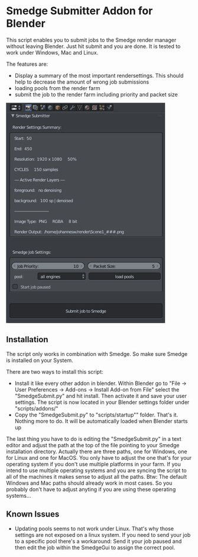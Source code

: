 ﻿# Smedge Submitter Addon for Blender

This script enables you to submit jobs to the Smedge render manager without leaving Blender. Just hit submit and you are done. It is tested to work under Windows, Mac and Linux.

The features are:
- Display a summary of the most important rendersettings. This should help to decrease the amount of wrong job submissions
- loading pools from the render farm
- submit the job to the render farm including priority and packet size

![Screenshot](SmedgeSubmitterScreenshot.png)


## Installation
The script only works in combination with Smedge. So make sure Smedge is installed on your System.

There are two ways to install this script:
- Install it like every other addon in blender. Within Blender go to "File -> User Preferences -> Add-ons -> Install Add-on from File" select the "SmedgeSubmit.py" and hit install. Then activate it and save your user settings. The script is now located in your Blender settings folder under "scripts/addons/"
- Copy the "SmedgeSubmit.py" to "scripts/startup"" folder. That's it. Nothing more to do. It will be automatically loaded when Blender starts up

The last thing you have to do is editing the "SmedgeSubmit.py" in a text editor and adjust the path at the top of the file pointing to your Smedge installation directory. 
Actually there are three paths, one for Windows, one for Linux and one for MacOS. You only have to adjust the one that's for your operating system if you don't use multiple platforms in your farm. If you intend to use multiple operating systems and you are syncing the script to all of the machines it makes sense to adjust all the paths.
Btw: The default Windows and Mac paths should already work in most cases. So you probably don't have to adjust anyting if you are using these operating systems...

## Known Issues

- Updating pools seems to not work under Linux. That's why those settings are not exposed on a linux system. If you need to send your job to a specific pool there's a workaround: Send it your job paused and then edit the job within the SmedgeGui to assign the correct pool.










